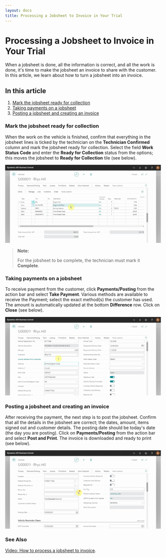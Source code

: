 ```yaml
---
layout: docs
title: Processing a Jobsheet to Invoice in Your Trial
---
```


# Processing a Jobsheet to Invoice in Your Trial

When a jobsheet is done, all the information is correct, and all the work is done, it's time to make the jobsheet an invoice to share with the customer. In this article, we learn about how to turn a jobsheet into an invoice.

## In this article

1. [Mark the jobsheet ready for collection](#mark-the-jobsheet-ready-for-collection)
2. [Taking payments on a jobsheet](#taking-payments-on-a-jobsheet)
3. [Posting a jobsheet and creating an invoice](#posting-a-jobsheet-and-creating-an-invoice)

### Mark the jobsheet ready for collection
When the work on the vehicle is finished, confirm that everything in the jobsheet lines is ticked by the technician on the **Technician Confirmed** column and mark the jobsheet ready for collection. Select the field **Work Status Code** and enter the **Ready for Collection** status from the options; this moves the jobsheet to **Ready for Collection** tile (see below).

![](media/garagehive-trial-processing-a-jobsheet-to-invoice1.gif)

> **Note:** 
>
> For the jobsheet to be complete, the technician must mark it **Complete**.

### Taking payments on a jobsheet
To receive payment from the customer, click **Payments/Posting** from the action bar and select **Take Payment**. Various methods are available to receive the Payment; select the exact method(s) the customer has used. The amount is automatically updated at the bottom **Difference** row. Click on **Close** (see below). 

![](media/garagehive-trial-processing-a-jobsheet-to-invoice2.gif)

### Posting a jobsheet and creating an invoice
After receiving the payment, the next step is to post the jobsheet. Confirm that all the details in the jobsheet are correct; the dates, amount, items signed out and customer details. The posting date should be today's date (the day you are posting). Click on **Payments/Posting** from the action bar and select **Post and Print**. The invoice is downloaded and ready to print (see below).

![](media/garagehive-trial-processing-a-jobsheet-to-invoice3.gif) 

### **See Also**

[Video: How to process a jobsheet to invoice](https://www.youtube.com/watch?v=SdgMs_uS9Y0&t=62s).
